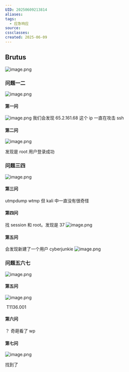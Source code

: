 ```yaml
---
UID: 20250609213814
aliases: 
tags:
  - 应急响应
source: 
cssclasses: 
created: 2025-06-09
---
```


## Brutus
![image.png](https://s2.loli.net/2025/06/09/QozskSCv6baF8fH.png)

### 问题一二
![image.png](https://s2.loli.net/2025/06/09/vdKXMlx4f9VESY2.png)


#### 第一问
![image.png](https://s2.loli.net/2025/06/09/FIphyHrZoaztMRL.png) 我们会发现 65.2.161.68 这个 ip 一直在攻击 ssh

#### 第二问
![image.png](https://s2.loli.net/2025/06/09/SEFqCDgU7A6aGTy.png)

发现是 root 用户登录成功
### 问题三四
![image.png](https://s2.loli.net/2025/06/09/osJSbd7Bm4NF6Vf.png)

#### 第三问
utmpdump wtmp
但 kali 中一直没有很奇怪

#### 第四问
找 session 和 root。发现是 37
![image.png](https://s2.loli.net/2025/06/09/UHsSQlpfIwt6vN8.png)

#### 第五问
会发现新建了一个用户 cyberjunkie
![image.png](https://s2.loli.net/2025/06/09/8JhtZvLjg4qGxBN.png)


### 问题五六七
![image.png](https://s2.loli.net/2025/06/09/NeTjPYmDCWzvulB.png)

#### 第五问
![image.png](https://s2.loli.net/2025/06/09/k4TLiYqlsXxmgMC.png)

 T1136.001
#### 第六问

？ 奇葩看了 wp


#### 第七问
![image.png](https://s2.loli.net/2025/06/09/QjTypBXh74G6CPc.png)

找到了

## 